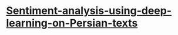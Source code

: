 # [Sentiment-analysis-using-deep-learning-on-Persian-texts](https://ieeexplore.ieee.org/document/7985281)
